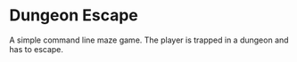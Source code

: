 # Dungeon Escape
A simple command line maze game. The player is trapped in a dungeon and has to escape.
